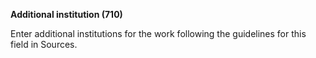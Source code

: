 **Additional institution (710)**

Enter additional institutions for the work following the guidelines for this field in Sources.